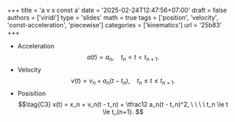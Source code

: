 +++
title = 'a v x const a'
date = '2025-02-24T12:47:56+07:00'
draft = false
authors = ['viridi']
type = 'slides'
math = true
tags = ['position', 'velocity', 'const-acceleration', 'piecewise']
categories = ['kinematics']
url = '25b83'
+++

+ Acceleration
$$\tag{C1}
a(t) = a_n, \ \ \ \ t_n < t < t_{n+1}.
$$
+ Velocity
$$\tag{C2}
v(t) = v_n + a_n(t - t_n), \ \ \ \ t_n \le t \le t_{n+1}.
$$
+ Posisition
$$\tag{C3}
x(t) = x_n + v_n(t - t_n) + \tfrac12 a_n(t - t_n)^2, \ \ \ \ t_n \le t \le t_{n+1}.
$$
